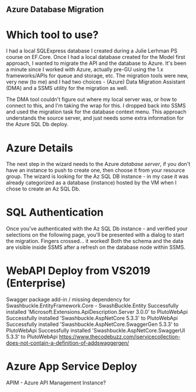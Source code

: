 ## Azure Database Migration 

# Which tool to use?
I had a local SQLExpress database I created during a Julie Lerhman PS course on EF.Core.  Once I had a local database created for the Model first approach, I wanted to migrate the API and the database to Azure. 
It's been a minute since I worked with Azure, actually pre-GU using the 1.x frameworks/APIs for queue and storage, etc.  The migration tools were new, very new (to me) and I had two choices - (Azure) Data Migration Assistant (DMA) and a SSMS utility for the migration as well.


The DMA tool couldn't figure out where my local server was, or how to connect to this, and I'm taking the wrap for this.  I dropped back into SSMS and used the migration task for the database context menu.  This approach understands the source server, and just needs some extra information for the Azure SQL Db deploy.

# Azure Details
The next step in the wizard needs to the Azure *database server*, if you don't have an instance to push to create one, then choose it from your resource group.  The wizard is looking for the Az SQL DB instance - in my case it was already categorized as a database (instance) hosted by the VM when I chose to create an Az SQL Db.

# SQL Authentication
Once you've authenticated with the Az SQL Db instance - and verified your selections on the following page, you'll be presented with a dialog to start the migration.  Fingers crossed... it worked!  Both the schema and the data are visible inside SSMS after a refresh on the database node within SSMS.

# WebAPI Deploy from VS2019 (Enterprise)
Swagger package add-in / missing dependency for Swashbuckle.EntityFramework.Core - SwashBuckle.Entity 
Successfully installed 'Microsoft.Extensions.ApiDescription.Server 3.0.0' to PlutoWebApi
Successfully installed 'Swashbuckle.AspNetCore 5.3.3' to PlutoWebApi
Successfully installed 'Swashbuckle.AspNetCore.SwaggerGen 5.3.3' to PlutoWebApi
Successfully installed 'Swashbuckle.AspNetCore.SwaggerUI 5.3.3' to PlutoWebApi
https://www.thecodebuzz.com/iservicecollection-does-not-contain-a-definition-of-addswaggergen/

# Azure App Service Deploy
APIM - Azure API Management Instance?
